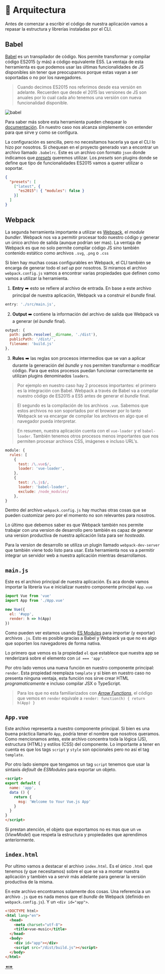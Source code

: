 # 👷 Arquitectura

Antes de comenzar a escribir el código de nuestra aplicación vamos a repasar la estructura y librerías instaladas por el CLI.

## Babel

[Babel](http://babeljs.io/) es un transpilador de código. Nos permite transformar y compilar código ES2015 (y más) a código equivalente ES5. La ventaja de esta herramienta es que podemos usar las últimas funcionalidades de JS disponibles sin tener que preocuparnos porque estas vayan a ser soportadas o no por los navegadores.

> Cuando decimos ES2015 nos referimos desde esa versión en adelante. Recuerden que desde el 2015 las versiones de JS son anuales por lo cual cada año tenemos una versión con nueva funcionalidad disponible.

![babel](../img/07.gif)

Para saber más sobre esta herramienta pueden chequear lo [documentación](http://babeljs.io/docs/setup/). En nuestro caso nos alcanza simplemente con entender para que sirve y como se configura.

La configuración es sencilla, pero no necesitamos hacerla ya que el CLI lo hizo por nosotros. Si chequean en el proyecto generado van a encontrar un archivo llamado `.babelrc`. Este es un archivo con formato `json` donde indicamos que *[presets](http://babeljs.io/docs/plugins/)* queremos utilizar. Los *presets* son plugins donde se define que tipo de funcionalidades ES2015 vamos a querer utilizar o soportar.

```json
{
  "presets": [
    ["latest", {
      "es2015": { "modules": false }
    }]
  ]
}
```

## Webpack

La segunda herramienta importante a utilizar es [Webpack](https://webpack.js.org/), el *module bundler*. Webpack nos va a permitir procesar todo nuestro código y generar un único archivo de salida (aunque podrían ser mas). La ventaja de Webpack es que no solo permite compilar código JS sino también contenido estático como archivos `.svg`, `.png` o `.css`

Si bien hay muchas cosas configurables en Webpack, el CLI también se encarga de generar todo el *set up* por nosotros. Si miramos el archivo `webpack.config.js` vamos a encontrar varias propiedades que definen como vamos a utilizar la herramienta.

1. **Entry** ➡️ esto se refiere al archivo de entrada. En base a este archivo principal de nuestra aplicación, Webpack va a construir el *bundle* final.

```javascript
entry: './src/main.js',
```
2. **Output** ➡️ contiene la información del archivo de salida que Webpack va a generar (el *bundle* final).

```javascript
output: {
  path: path.resolve(__dirname, './dist'),
  publicPath: '/dist/',
  filename: 'build.js'
},
```

3. **Rules** ➡️ las reglas son procesos intermedios que se van a aplicar durante la generación del *bundle* y nos permiten transformar o modificar código. Para que estos procesos puedan funcionar correctamente se utilizan plugins denominados `loaders`.

> Por ejemplo en nuestro caso hay 2 procesos importantes: el primero es la integración con Babel. Webpack a través de Babel va a compilar nuestro código de ES2015 a ES5 antes de generar el *bundle* final.

> El segundo es la compilación de los archivos `.vue`. Sabemos que estos archivos no son soportados por el browser por lo tanto Webpack se va encargar de compilar los archivos en algo que el navegador pueda interpretar.

> En resumen, nuestra aplicación cuenta con el `vue-loader` y el `babel-loader`. También tenemos otros procesos menos importantes que nos permiten procesar archivos CSS, imágenes e incluso URL's.

```javascript
module: {
  rules: [
    {
      test: /\.vue$/,
      loader: 'vue-loader',
    },
    {
      test: /\.js$/,
      loader: 'babel-loader',
      exclude: /node_modules/
    },
}
```

Dentro del archivo `webpack.config.js` hay muchas otras cosas que se pueden customizar pero por el momento no son relevantes para nosotros.

Lo último que debemos saber es que Webpack también nos permite trabajar con una version de desarrollo pero también es capaz de generar una version productiva de nuestra aplicación lista para ser *hosteada*.

Para la version de desarrollo se utiliza un plugin llamado `webpack-dev-server` que también viene todo listo para usar. Esta herramienta nos va a permitir integrar un servidor web a nuestra aplicación mientras desarrollamos.


## `main.js`

Este es el archivo principal de nuestra aplicación. Es aca donde vamos importar la librería `Vue` e inicializar nuestro componente principal `App.vue`

```javascript
import Vue from 'vue'
import App from './App.vue'

new Vue({
  el: '#app',
  render: h => h(App)
})
```

Como pueden ver estamos usando [ES Modules](https://developer.mozilla.org/es/docs/Web/JavaScript/Referencia/Sentencias/import) para importar (y exportar) archivos `.js`. Esto es posible gracias a Babel y Webpack ya que no es algo que soporten los navegadores de forma nativa.

Lo primero que vemos es la propiedad `el` que establece que nuestra app se renderizará sobre el elemento con `id === 'app'`.

Por otro lado vemos una nueva función en nuestro componente principal: `render`. Esta propiedad reemplaza `template` y si bien en nuestro caso no presenta ninguna ventaja, esta función nos sirve crear HTML *programaticamente* e incluso compilar JSX o TypeScript.

> Para los que no esta familiarizados con [*Arrow Functions*](https://developer.mozilla.org/en/docs/Web/JavaScript/Reference/Functions/Arrow_functions), el código que vemos en `render` equivale a `render: function(h) { return h(App) }`


## `App.vue`

Este archivo representa a nuestro componente principal. Si bien es una buena práctica llamarlo `App`, podría tener el nombre que nosotros queramos. Como mencionamos antes, este archivo concentra toda la lógica (JS), estructura (HTML) y estilos (CSS) del componente.
Lo importante a tener en cuenta es que los tags `script` y `style` son opcionales pero no así el tag `template`.

Por otro lado siempre que tengamos un tag `script` tenemos que usar la sintaxis *default* de *ESModules* para exportar un objeto.


```html
<script>
export default {
  name: 'app',
  data () {
    return {
      msg: 'Welcome to Your Vue.js App'
    }
  }
}
</script>
```

Si prestan atención, el objeto que exportamos no es mas que un `vm` (*ViewModel*) que respeta la estructura y propiedades que aprendimos anteriormente.

## `index.html`

Por ultimo vamos a destacar el archivo `index.html`. Es el único `.html` que tenemos (y que necesitamos) sobre el que se va a montar nuestra aplicación y también va a servir más adelante para generar la versión productiva de la misma.

En este archivo encontramos solamente dos cosas. Una referencia a un archivo `.js` que es nada menos que el *bundle* de Webpack (definido en `webpack.config.js`). Y un `<div id="app">`.

```html
<!DOCTYPE html>
<html lang="en">
  <head>
    <meta charset="utf-8">
    <title>vue-music</title>
  </head>
  <body>
    <div id="app"></div>
    <script src="/dist/build.js"></script>
  </body>
</html>
```
[⏪](https://github.com/ianaya89/workshop-vuejs/blob/master/ex/06.md)[⏩](https://github.com/ianaya89/workshop-vuejs/blob/master/ex/08.md)
